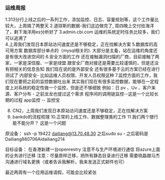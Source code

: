 ### 运维周报

1.313分行上线之后的一系列工作，添加监控、日志、容量规划等，这个工作量比较大，上周搞了两整天
2.道琼斯的数据-我们这边做完了, 周四晚上交付给海洋了，剩下海洋用es分析好了
3.admin.cbi.com 运维的系统定时任务比较多，我们可以追溯了      
4.上周我们发现日本原站访问速度还是不够稳定，正在找解决方案 
5.数据库的高可用方案
  数据库部分单点的（mysql相关的).
  大部分是主备，站在运维的角度还是有很大改进空间的
6.安全方面的工作
  还在接触漏洞扫描的厂商，目前接触了两家，一家是深信服、一家是绿盟
  跟安全厂商对接还是需要比较谨慎的，但是还没有把相关的信息告知
  我们现在说的是外部安全
  还有很多基于云的方案已经在进行测试了
  内部安全- 比如运维人员权限、开发人员权限这种
7.监控方面的工作，我们现在要把之前的监控数据吐出来 
  其实我们现在有很多监控数据，能够在一定程度上对系统的稳定性做一个监控，但是还不够细致
  例如：日 pv 、Uv 、客户来源、客户分布 - 之前龙龙也提过这个需求
  程序间的调用链监控--这是一个比较长期的过程
  app监控 -- 监控宝

8. CN2，上周我们发现日本原站访问速度还是不够稳定，正在找解决方案
9. bankdo的流程梳理
10.正常的上线工作、数据整理类的工作
11.我们两个银行能不能分开？ 这是一个问题




   





原设备：
ssh -p 19422 dailiang@13.70.48.30
之后sudo su - 
之后密码是 Dailiang880706Aidailiang214

目标设备：
在香港新建一台openrestry
注意不与生产环境进行通信
将azure上面的业务进行迁移
注意：尽量原样迁移，把所有静态目录进行迁移
需要晓磊跟马杰沟通进行域名更换（或者告诉我解析，我来发送正式邮件也可）


最近两周有一个应用运维请假，可能会比较紧张



